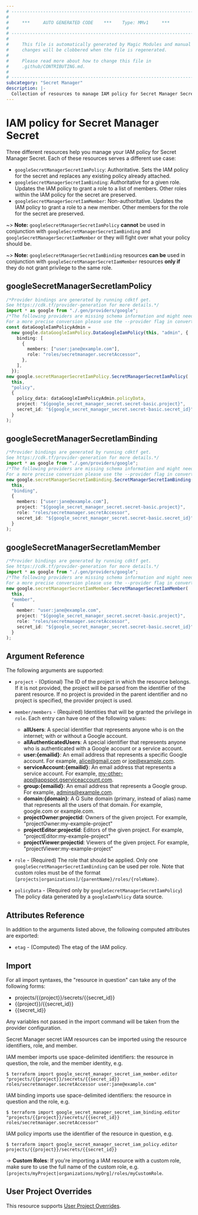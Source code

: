 ```yaml
---
# ----------------------------------------------------------------------------
#
#     ***     AUTO GENERATED CODE    ***    Type: MMv1     ***
#
# ----------------------------------------------------------------------------
#
#     This file is automatically generated by Magic Modules and manual
#     changes will be clobbered when the file is regenerated.
#
#     Please read more about how to change this file in
#     .github/CONTRIBUTING.md.
#
# ----------------------------------------------------------------------------
subcategory: "Secret Manager"
description: |-
  Collection of resources to manage IAM policy for Secret Manager Secret
---
```


# IAM policy for Secret Manager Secret

Three different resources help you manage your IAM policy for Secret Manager Secret. Each of these resources serves a different use case:

* `googleSecretManagerSecretIamPolicy`: Authoritative. Sets the IAM policy for the secret and replaces any existing policy already attached.
* `googleSecretManagerSecretIamBinding`: Authoritative for a given role. Updates the IAM policy to grant a role to a list of members. Other roles within the IAM policy for the secret are preserved.
* `googleSecretManagerSecretIamMember`: Non-authoritative. Updates the IAM policy to grant a role to a new member. Other members for the role for the secret are preserved.

\~> **Note:** `googleSecretManagerSecretIamPolicy` **cannot** be used in conjunction with `googleSecretManagerSecretIamBinding` and `googleSecretManagerSecretIamMember` or they will fight over what your policy should be.

\~> **Note:** `googleSecretManagerSecretIamBinding` resources **can be** used in conjunction with `googleSecretManagerSecretIamMember` resources **only if** they do not grant privilege to the same role.

## googleSecretManagerSecretIamPolicy

```typescript
/*Provider bindings are generated by running cdktf get.
See https://cdk.tf/provider-generation for more details.*/
import * as google from "./.gen/providers/google";
/*The following providers are missing schema information and might need manual adjustments to synthesize correctly: google.
For a more precise conversion please use the --provider flag in convert.*/
const dataGoogleIamPolicyAdmin =
  new google.dataGoogleIamPolicy.DataGoogleIamPolicy(this, "admin", {
    binding: [
      {
        members: ["user:jane@example.com"],
        role: "roles/secretmanager.secretAccessor",
      },
    ],
  });
new google.secretManagerSecretIamPolicy.SecretManagerSecretIamPolicy(
  this,
  "policy",
  {
    policy_data: dataGoogleIamPolicyAdmin.policyData,
    project: "${google_secret_manager_secret.secret-basic.project}",
    secret_id: "${google_secret_manager_secret.secret-basic.secret_id}",
  }
);

```

## googleSecretManagerSecretIamBinding

```typescript
/*Provider bindings are generated by running cdktf get.
See https://cdk.tf/provider-generation for more details.*/
import * as google from "./.gen/providers/google";
/*The following providers are missing schema information and might need manual adjustments to synthesize correctly: google.
For a more precise conversion please use the --provider flag in convert.*/
new google.secretManagerSecretIamBinding.SecretManagerSecretIamBinding(
  this,
  "binding",
  {
    members: ["user:jane@example.com"],
    project: "${google_secret_manager_secret.secret-basic.project}",
    role: "roles/secretmanager.secretAccessor",
    secret_id: "${google_secret_manager_secret.secret-basic.secret_id}",
  }
);

```

## googleSecretManagerSecretIamMember

```typescript
/*Provider bindings are generated by running cdktf get.
See https://cdk.tf/provider-generation for more details.*/
import * as google from "./.gen/providers/google";
/*The following providers are missing schema information and might need manual adjustments to synthesize correctly: google.
For a more precise conversion please use the --provider flag in convert.*/
new google.secretManagerSecretIamMember.SecretManagerSecretIamMember(
  this,
  "member",
  {
    member: "user:jane@example.com",
    project: "${google_secret_manager_secret.secret-basic.project}",
    role: "roles/secretmanager.secretAccessor",
    secret_id: "${google_secret_manager_secret.secret-basic.secret_id}",
  }
);

```

## Argument Reference

The following arguments are supported:

*   `project` - (Optional) The ID of the project in which the resource belongs.
    If it is not provided, the project will be parsed from the identifier of the parent resource. If no project is provided in the parent identifier and no project is specified, the provider project is used.

*   `member/members` - (Required) Identities that will be granted the privilege in `role`.
    Each entry can have one of the following values:
    * **allUsers**: A special identifier that represents anyone who is on the internet; with or without a Google account.
    * **allAuthenticatedUsers**: A special identifier that represents anyone who is authenticated with a Google account or a service account.
    * **user:{emailid}**: An email address that represents a specific Google account. For example, alice@gmail.com or joe@example.com.
    * **serviceAccount:{emailid}**: An email address that represents a service account. For example, my-other-app@appspot.gserviceaccount.com.
    * **group:{emailid}**: An email address that represents a Google group. For example, admins@example.com.
    * **domain:{domain}**: A G Suite domain (primary, instead of alias) name that represents all the users of that domain. For example, google.com or example.com.
    * **projectOwner:projectid**: Owners of the given project. For example, "projectOwner:my-example-project"
    * **projectEditor:projectid**: Editors of the given project. For example, "projectEditor:my-example-project"
    * **projectViewer:projectid**: Viewers of the given project. For example, "projectViewer:my-example-project"

*   `role` - (Required) The role that should be applied. Only one
    `googleSecretManagerSecretIamBinding` can be used per role. Note that custom roles must be of the format
    `[projects|organizations]/{parentName}/roles/{roleName}`.

*   `policyData` - (Required only by `googleSecretManagerSecretIamPolicy`) The policy data generated by
    a `googleIamPolicy` data source.

## Attributes Reference

In addition to the arguments listed above, the following computed attributes are
exported:

* `etag` - (Computed) The etag of the IAM policy.

## Import

For all import syntaxes, the "resource in question" can take any of the following forms:

* projects/{{project}}/secrets/{{secret\_id}}
* {{project}}/{{secret\_id}}
* {{secret\_id}}

Any variables not passed in the import command will be taken from the provider configuration.

Secret Manager secret IAM resources can be imported using the resource identifiers, role, and member.

IAM member imports use space-delimited identifiers: the resource in question, the role, and the member identity, e.g.

```console
$ terraform import google_secret_manager_secret_iam_member.editor "projects/{{project}}/secrets/{{secret_id}} roles/secretmanager.secretAccessor user:jane@example.com"
```

IAM binding imports use space-delimited identifiers: the resource in question and the role, e.g.

```console
$ terraform import google_secret_manager_secret_iam_binding.editor "projects/{{project}}/secrets/{{secret_id}} roles/secretmanager.secretAccessor"
```

IAM policy imports use the identifier of the resource in question, e.g.

```console
$ terraform import google_secret_manager_secret_iam_policy.editor projects/{{project}}/secrets/{{secret_id}}
```

\-> **Custom Roles**: If you're importing a IAM resource with a custom role, make sure to use the
full name of the custom role, e.g. `[projects/myProject|organizations/myOrg]/roles/myCustomRole`.

## User Project Overrides

This resource supports [User Project Overrides](https://registry.terraform.io/providers/hashicorp/google/latest/docs/guides/provider_reference#user_project_override).
